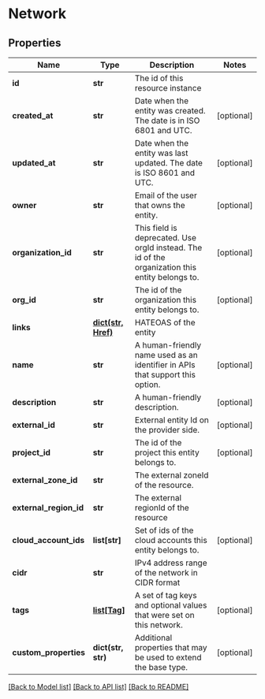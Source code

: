 # Network

## Properties
Name | Type | Description | Notes
------------ | ------------- | ------------- | -------------
**id** | **str** | The id of this resource instance | 
**created_at** | **str** | Date when the entity was created. The date is in ISO 6801 and UTC. | [optional] 
**updated_at** | **str** | Date when the entity was last updated. The date is ISO 8601 and UTC. | [optional] 
**owner** | **str** | Email of the user that owns the entity. | [optional] 
**organization_id** | **str** | This field is deprecated. Use orgId instead. The id of the organization this entity belongs to. | [optional] 
**org_id** | **str** | The id of the organization this entity belongs to. | [optional] 
**links** | [**dict(str, Href)**](Href.md) | HATEOAS of the entity | 
**name** | **str** | A human-friendly name used as an identifier in APIs that support this option. | [optional] 
**description** | **str** | A human-friendly description. | [optional] 
**external_id** | **str** | External entity Id on the provider side. | [optional] 
**project_id** | **str** | The id of the project this entity belongs to. | [optional] 
**external_zone_id** | **str** | The external zoneId of the resource. | 
**external_region_id** | **str** | The external regionId of the resource | 
**cloud_account_ids** | **list[str]** | Set of ids of the cloud accounts this entity belongs to. | [optional] 
**cidr** | **str** | IPv4 address range of the network in CIDR format | 
**tags** | [**list[Tag]**](Tag.md) | A set of tag keys and optional values that were set on this network. | [optional] 
**custom_properties** | **dict(str, str)** | Additional properties that may be used to extend the base type. | [optional] 

[[Back to Model list]](../README.md#documentation-for-models) [[Back to API list]](../README.md#documentation-for-api-endpoints) [[Back to README]](../README.md)

